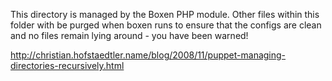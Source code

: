 This directory is managed by the Boxen PHP module. Other files within this folder with be purged when boxen runs to ensure that the configs are clean and no files remain lying around - you have been warned!

http://christian.hofstaedtler.name/blog/2008/11/puppet-managing-directories-recursively.html